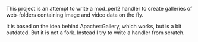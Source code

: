 This project is an attempt to write a mod_perl2 handler to create galleries
of web-folders containing image and video data on the fly.

It is based on the idea behind Apache::Gallery, which works, but is a bit
outdated. But it is not a fork. Instead I try to write a handler from scratch.
